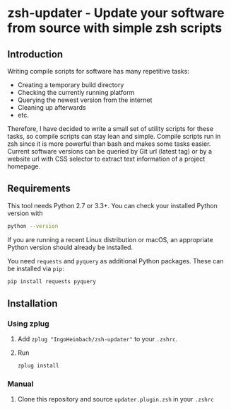 # zsh-updater - Update your software from source with simple zsh scripts

## Introduction

Writing compile scripts for software has many repetitive tasks:

- Creating a temporary build directory
- Checking the currently running platform
- Querying the newest version from the internet
- Cleaning up afterwards
- etc.

Therefore, I have decided to write a small set of utility scripts for these tasks, so compile scripts can stay lean and
simple. Compile scripts run in zsh since it is more powerful than bash and makes some tasks easier. Current software
versions can be queried by Git url (latest tag) or by a website url with CSS selector to extract text information of a
project homepage.

## Requirements

This tool needs Python 2.7 or 3.3+. You can check your installed Python version with

```bash
python --version
```

If you are running a recent Linux distribution or macOS, an appropriate Python version should already be installed.

You need ``requests`` and ``pyquery`` as additional Python packages. These can be installed via ``pip``:

```bash
pip install requests pyquery
```

## Installation

### Using zplug

1. Add `zplug "IngoHeimbach/zsh-updater"` to your `.zshrc`.

2. Run

   ```bash
   zplug install
   ```

### Manual

1. Clone this repository and source `updater.plugin.zsh` in your `.zshrc`
